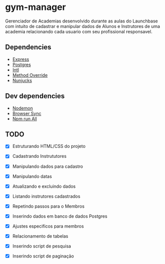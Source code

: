 # gym-manager
Gerenciador de Academias desenvolvido durante as aulas do Launchbase com intuito de cadastrar e manipular dados de Alunos e Instrutores de uma academia relacionando cada usuario com seu profissional responsavel.


## Dependencies

- [Express](https://expressjs.com)
- [Postgres](https://node-postgres.com)
- [Intl](https://pub.dev/packages/intl)
- [Method Override](https://www.npmjs.com/package/method-override)
- [Nunjucks](https://www.npmjs.com/package/nunjucks)


## Dev dependencies

- [Nodemon](https://nodemon.io)
- [Browser Sync](https://browsersync.io/)
- [Npm run All](https://www.npmjs.com/package/npm-run-all)


## TODO
- [x] Estruturando HTML/CSS do projeto
- [x] Cadastrando Instrututores
- [x] Manipulando dados para cadastro
- [x] Manipulando datas
- [x] Atualizando e excluindo dados
- [x] Listando instrutores cadastrados
- [x] Repetindo passos para o Membros

- [x] Inserindo dados em banco de dados Postgres
- [x] Ajustes especificos para membros
- [x] Relacionamento de tabelas
- [x] Inserindo script de pesquisa
- [x] Inserindo script de paginação

